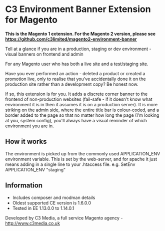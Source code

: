 C3 Environment Banner Extension for Magento
===========================================

**This is the Magento 1 extension. For the Magento 2 version, please see https://github.com/c3limited/magento2-environment-banner**

Tell at a glance if you are in a production, staging or dev environment - visual banners on frontend and admin

For any Magento user who has both a live site and a test/staging site.

Have you ever performed an action - deleted a product or created a promotion live, only to realise that you've accidentally done it on the production site rather than a development copy? Be honest now.

If so, this extension is for you. It adds a discrete corner banner to the frontend of non-production websites (fail-safe - if it doesn't know what environment it is in then it assumes it is on a production server). It is more striking on the admin side, where the entire title bar is colour-coded, and a border added to the page so that no matter how long the page (I'm looking at you, system config), you'll always have a visual reminder of which environment you are in.

How it works
------------
The environment is picked up from the commonly used APPLICATION_ENV environment variable. This is set by the web-server, and for apache it just means adding in a single line to your .htaccess file. e.g.
SetEnv APPLICATION_ENV "staging"

Information
-----------
* Includes composer and modman details
* Oldest supported CE version is 1.6.0.0
* Tested in EE 1.13.0.0 to 1.14.0.1

Developed by C3 Media, a full service Magento agency - http://www.c3media.co.uk
